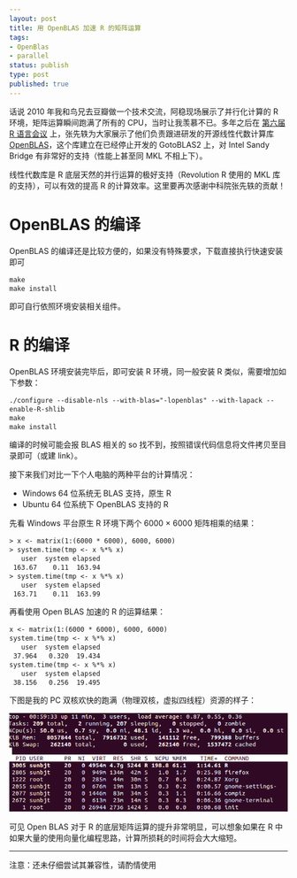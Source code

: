 ```yaml
--- 
layout: post
title: 用 OpenBLAS 加速 R 的矩阵运算
tags: 
- OpenBlas
- parallel
status: publish
type: post
published: true
---
```


话说 2010 年我和鸟兄去豆瓣做一个技术交流，阿稳现场展示了并行化计算的 R 环境，矩阵运算瞬间跑满了所有的 CPU，当时让我羡慕不已。多年之后在 [第六届 R 语言会议](http://cos.name/2013/05/6th-china-r-beijing-summary/) 上，张先轶为大家展示了他们负责跟进研发的开源线性代数计算库 [OpenBLAS](http://xianyi.github.io/OpenBLAS/)，这个库建立在已经停止开发的 GotoBLAS2 上，对 Intel Sandy Bridge 有非常好的支持（性能上甚至同 MKL 不相上下）。

线性代数库是 R 底层天然的并行运算的极好支持（Revolution R 使用的 MKL 库的支持），可以有效的提高 R 的计算效率。这里要再次感谢中科院张先轶的贡献！

# OpenBLAS 的编译

OpenBLAS 的编译还是比较方便的，如果没有特殊要求，下载直接执行快速安装即可

    make
    make install

即可自行依照环境安装相关组件。

# R 的编译

OpenBLAS 环境安装完毕后，即可安装 R 环境，同一般安装 R 类似，需要增加如下参数：

    ./configure --disable-nls --with-blas="-lopenblas" --with-lapack --enable-R-shlib
    make
    make install

编译的时候可能会报 BLAS 相关的 so 找不到，按照错误代码信息将文件拷贝至目录即可（或建 link）。

接下来我们对比一下个人电脑的两种平台的计算情况：

* Windows 64 位系统无 BLAS 支持，原生 R
* Ubuntu 64 位系统下 OpenBLAS 支持的 R

先看 Windows 平台原生 R 环境下两个 6000 $\times$ 6000 矩阵相乘的结果：    
    
    > x <- matrix(1:(6000 * 6000), 6000, 6000)
    > system.time(tmp <- x %*% x)
       user  system elapsed 
     163.67    0.11  163.94 
    > system.time(tmp <- x %*% x)
       user  system elapsed 
     163.71    0.11  163.99 

再看使用 Open BLAS 加速的 R 的运算结果：

    x <- matrix(1:(6000 * 6000), 6000, 6000)
    system.time(tmp <- x %*% x)
       user  system elapsed 
     37.964   0.320  19.434 
    system.time(tmp <- x %*% x)
       user  system elapsed 
     38.156   0.256  19.495 

下图是我的 PC 双核欢快的跑满（物理双核，虚拟四线程）资源的样子：

![](/upload/pic/blas.png)

可见 Open BLAS 对于 R 的底层矩阵运算的提升非常明显，可以想象如果在 R 中如果大量的使用向量化编程思路，计算所损耗的时间将会大大缩短。


-------------

注意：还未仔细尝试其兼容性，请酌情使用
